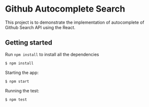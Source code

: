 # Github Autocomplete Search

This project is to demonstrate the implementation of autocomplete of  Github Search API using the React.

## Getting started
Run `npm install` to install all the dependencies

```bash
$ npm install
```

Starting the app:

```bash
$ npm start
```

Running the test:

```bash
$ npm test
```